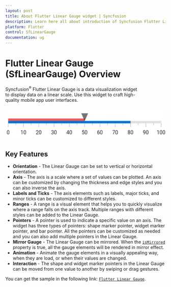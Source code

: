 ```yaml
---
layout: post
title: About Flutter Linear Gauge widget | Syncfusion
description: Learn here all about introduction of Syncfusion Flutter Linear Gauge (SfLinearGauge) widget, its features, and more.
platform: Flutter
control: SfLinearGauge
documentation: ug
---
```


# Flutter Linear Gauge (SfLinearGauge) Overview

Syncfusion<sup>&reg;</sup> Flutter Linear Gauge is a data visualization widget to display data on a linear scale. Use this widget to craft high-quality mobile app user interfaces.

![Overview flutter linear gauge](images/basic_elements.png)

## Key Features

* **Orientation** - The Linear Gauge can be set to vertical or horizontal orientation.
* **Axis** - The axis is a scale where a set of values can be plotted. An axis can be customized by changing the thickness and edge styles and you can also inverse the axis.
* **Labels and Ticks** - The axis elements such as labels, major ticks, and minor ticks can be customized to different styles.
* **Ranges** - A range is a visual element that helps you to quickly visualize where a range falls on the axis track. Multiple ranges with different styles can be added to the Linear Gauge.
* **Pointers** - A pointer is used to indicate a specific value on an axis. The widget has three types of pointers: shape marker pointer, widget marker pointer, and bar pointer. All the pointers can be customized as needed and you can also add multiple pointers in the Linear Gauge.
* **Mirror Gauge** - The Linear Gauge can be mirrored.  When the [`isMirrored`](https://pub.dev/documentation/syncfusion_flutter_gauges/latest/gauges/SfLinearGauge/isMirrored.html) property is true, all the gauge elements will be rendered in mirror effect. 
* **Animation** - Animate the gauge elements in a visually appealing way, when they are load, or when their values are changed.
* **Interaction** - The shape and widget marker pointers in the Linear Gauge can be moved from one value to another by swiping or drag gestures.

You can get the sample in the following link: [`Flutter Linear Gauge`](https://github.com/syncfusion/flutter-examples/tree/master/lib/samples/linear_gauge).